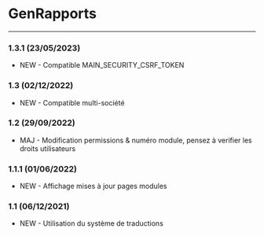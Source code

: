 # GenRapports

[comment]: <> (TODO)

***
### 1.3.1 (23/05/2023)
* NEW - Compatible MAIN_SECURITY_CSRF_TOKEN

### 1.3 (02/12/2022)
* NEW - Compatible multi-société

### 1.2 (29/09/2022)
* MAJ - Modification permissions & numéro module, pensez à verifier les droits utilisateurs

### 1.1.1 (01/06/2022)
* NEW - Affichage mises à jour pages modules

### 1.1 (06/12/2021)
* NEW - Utilisation du système de traductions